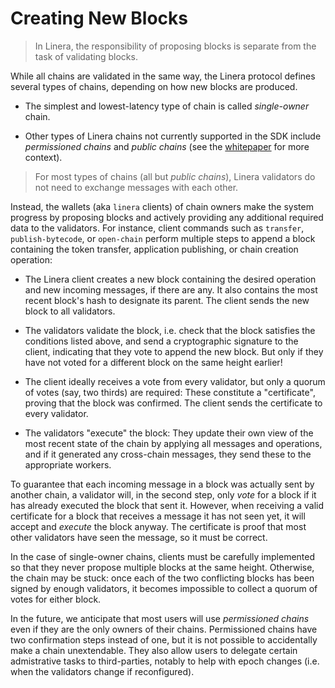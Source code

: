 # Creating New Blocks

> In Linera, the responsibility of proposing blocks is separate from the task of
> validating blocks.

While all chains are validated in the same way, the Linera protocol defines several
types of chains, depending on how new blocks are produced.

- The simplest and lowest-latency type of chain is called _single-owner_ chain.

- Other types of Linera chains not currently supported in the SDK include _permissioned
  chains_ and _public chains_ (see the [whitepaper](https://linera.io/whitepaper) for more context).

> For most types of chains (all but _public chains_), Linera validators do not need to
> exchange messages with each other.

Instead, the wallets (aka `linera` clients) of chain owners make the system progress by
proposing blocks and actively providing any additional required data to the validators.
For instance, client commands such as `transfer`, `publish-bytecode`, or `open-chain`
perform multiple steps to append a block containing the token transfer, application
publishing, or chain creation operation:

- The Linera client creates a new block containing the desired operation and new incoming
  messages, if there are any. It also contains the most recent block's hash to designate
  its parent. The client sends the new block to all validators.

- The validators validate the block, i.e. check that the block satisfies the conditions
  listed above, and send a cryptographic signature to the client, indicating that they
  vote to append the new block. But only if they have not voted for a different block on
  the same height earlier!

- The client ideally receives a vote from every validator, but only a quorum of votes
  (say, two thirds) are required: These constitute a "certificate", proving that the block
  was confirmed. The client sends the certificate to every validator.

- The validators "execute" the block: They update their own view of the most recent state
  of the chain by applying all messages and operations, and if it generated any cross-chain
  messages, they send these to the appropriate workers.

To guarantee that each incoming message in a block was actually sent by another chain, a
validator will, in the second step, only _vote_ for a block if it has already executed
the block that sent it. However, when receiving a valid certificate for a block that
receives a message it has not seen yet, it will accept and _execute_ the block anyway. The
certificate is proof that most other validators have seen the message, so it must be
correct.

In the case of single-owner chains, clients must be carefully implemented so that they
never propose multiple blocks at the same height. Otherwise, the chain may be stuck: once
each of the two conflicting blocks has been signed by enough validators, it becomes
impossible to collect a quorum of votes for either block.

In the future, we anticipate that most users will use _permissioned chains_ even if they
are the only owners of their chains. Permissioned chains have two confirmation steps
instead of one, but it is not possible to accidentally make a chain unextendable. They
also allow users to delegate certain admistrative tasks to third-parties, notably to help
with epoch changes (i.e. when the validators change if reconfigured).
